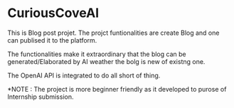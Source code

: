 # CuriousCoveAI

This is Blog post projet. The projct funtionalities are create Blog and one can publised it to the platform.

The functionalities make it extraordinary that the blog can be generated/Elaborated by AI weather the bolg is new of existng one.

The OpenAI API  is integrated to do all short of thing.

*NOTE : The project is more beginner friendly as it developed to purose of Internship submission.
